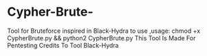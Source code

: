 # Cypher-Brute-
Tool for Bruteforce inspired in Black-Hydra
to use ,usage: chmod +x CypherBrute.py && python2 CypherBrute.py
This Tool Is Made For Pentesting 
Credits To Tool Black-Hydra
